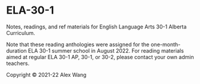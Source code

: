 # ELA-30-1

Notes, readings, and ref materials for English Language Arts 30-1 Alberta Curriculum.

Note that these reading anthologies were assigned for the one-month-duration ELA 30-1 summer school in August 2022. For reading materials aimed at regular ELA 30-1 AP, 30-1, or 30-2, please contact your own admin teachers.

Copyright © 2021-22 Alex Wang
